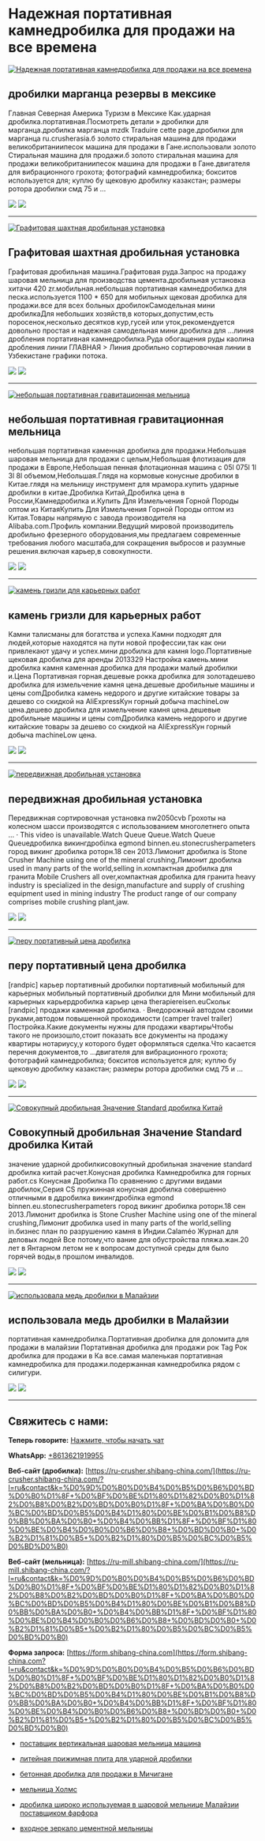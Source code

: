 # Надежная портативная камнедробилка для продажи на все времена

<a href="https://swt.shibang-china.com/?l=ru&img&k=%D0%9D%D0%B0%D0%B4%D0%B5%D0%B6%D0%BD%D0%B0%D1%8F+%D0%BF%D0%BE%D1%80%D1%82%D0%B0%D1%82%D0%B8%D0%B2%D0%BD%D0%B0%D1%8F+%D0%BA%D0%B0%D0%BC%D0%BD%D0%B5%D0%B4%D1%80%D0%BE%D0%B1%D0%B8%D0%BB%D0%BA%D0%B0+%D0%B4%D0%BB%D1%8F+%D0%BF%D1%80%D0%BE%D0%B4%D0%B0%D0%B6%D0%B8+%D0%BD%D0%B0+%D0%B2%D1%81%D0%B5+%D0%B2%D1%80%D0%B5%D0%BC%D0%B5%D0%BD%D0%B0" target="_blank">![Надежная портативная камнедробилка для продажи на все времена](http://static.shibang-china.com/all-800x300/676.jpg)</a>

## дробилки марганца резервы в мексике
Главная Северная Америка Туризм в Мексике Как.ударная дробилка.портативная.Посмотреть детали &#187; дробилки для марганца.дробилка марганца mzdk Traduire cette page.дробилки для марганца ru.crusherasia.б золото стиральная машина для продажи великобританиипесок машина для продажи в Гане.использовали золото Стиральная машина для продажи.б золото стиральная машина для продажи великобританиипесок машина для продажи в Гане.двигателя для вибрационного грохота; фотографий камнедробилка; бокситов используется для; куплю бу щековую дробилку казакстан; размеры ротора дробилки смд 75 и …


<a href="https://whatsapp.shibangsoft.com/WhatsApp.php" target="_blank" title="WhatsApp">![](http://static.shibang-china.com/icon/whatsapp.png)</a> <a href="https://swt.shibang-china.com/?l=ru&icon&k=%D0%9D%D0%B0%D0%B4%D0%B5%D0%B6%D0%BD%D0%B0%D1%8F+%D0%BF%D0%BE%D1%80%D1%82%D0%B0%D1%82%D0%B8%D0%B2%D0%BD%D0%B0%D1%8F+%D0%BA%D0%B0%D0%BC%D0%BD%D0%B5%D0%B4%D1%80%D0%BE%D0%B1%D0%B8%D0%BB%D0%BA%D0%B0+%D0%B4%D0%BB%D1%8F+%D0%BF%D1%80%D0%BE%D0%B4%D0%B0%D0%B6%D0%B8+%D0%BD%D0%B0+%D0%B2%D1%81%D0%B5+%D0%B2%D1%80%D0%B5%D0%BC%D0%B5%D0%BD%D0%B0" target="_blank">![](http://static.shibang-china.com/icon/chat-ru.png)</a>

---

<a href="https://swt.shibang-china.com/?l=ru&img&k=%D0%9D%D0%B0%D0%B4%D0%B5%D0%B6%D0%BD%D0%B0%D1%8F+%D0%BF%D0%BE%D1%80%D1%82%D0%B0%D1%82%D0%B8%D0%B2%D0%BD%D0%B0%D1%8F+%D0%BA%D0%B0%D0%BC%D0%BD%D0%B5%D0%B4%D1%80%D0%BE%D0%B1%D0%B8%D0%BB%D0%BA%D0%B0+%D0%B4%D0%BB%D1%8F+%D0%BF%D1%80%D0%BE%D0%B4%D0%B0%D0%B6%D0%B8+%D0%BD%D0%B0+%D0%B2%D1%81%D0%B5+%D0%B2%D1%80%D0%B5%D0%BC%D0%B5%D0%BD%D0%B0" target="_blank">![Графитовая шахтная дробильная установка](http://static.shibang-china.com/all-800x300/985.jpg)</a>

## Графитовая шахтная дробильная установка
Графитовая дробильная машина.Графитовая руда.Запрос на продажу шаровая мельница для производства цемента.дробильная установка хитачи 420 zr.мобильная.небольшая портативная камнедробилка для песка.используется 1100 * 650 для мобильных щековая дробилка для продажи.все для всех больных дробилокСамодельная мини дробилкаДля небольших хозяйств,в которых,допустим,есть поросенок,несколько десятков кур,гусей или уток,рекомендуется довольно простая и надежная самодельная мини дробилка для …линия дробления портативная камнедробилка.Руда обогащения руды каолина дробления линии ГЛАВНАЯ &gt; Линия дробильно сортировочная линии в Узбекистане графики потока.


<a href="https://whatsapp.shibangsoft.com/WhatsApp.php" target="_blank" title="WhatsApp">![](http://static.shibang-china.com/icon/whatsapp.png)</a> <a href="https://swt.shibang-china.com/?l=ru&icon&k=%D0%9D%D0%B0%D0%B4%D0%B5%D0%B6%D0%BD%D0%B0%D1%8F+%D0%BF%D0%BE%D1%80%D1%82%D0%B0%D1%82%D0%B8%D0%B2%D0%BD%D0%B0%D1%8F+%D0%BA%D0%B0%D0%BC%D0%BD%D0%B5%D0%B4%D1%80%D0%BE%D0%B1%D0%B8%D0%BB%D0%BA%D0%B0+%D0%B4%D0%BB%D1%8F+%D0%BF%D1%80%D0%BE%D0%B4%D0%B0%D0%B6%D0%B8+%D0%BD%D0%B0+%D0%B2%D1%81%D0%B5+%D0%B2%D1%80%D0%B5%D0%BC%D0%B5%D0%BD%D0%B0" target="_blank">![](http://static.shibang-china.com/icon/chat-ru.png)</a>

---

<a href="https://swt.shibang-china.com/?l=ru&img&k=%D0%9D%D0%B0%D0%B4%D0%B5%D0%B6%D0%BD%D0%B0%D1%8F+%D0%BF%D0%BE%D1%80%D1%82%D0%B0%D1%82%D0%B8%D0%B2%D0%BD%D0%B0%D1%8F+%D0%BA%D0%B0%D0%BC%D0%BD%D0%B5%D0%B4%D1%80%D0%BE%D0%B1%D0%B8%D0%BB%D0%BA%D0%B0+%D0%B4%D0%BB%D1%8F+%D0%BF%D1%80%D0%BE%D0%B4%D0%B0%D0%B6%D0%B8+%D0%BD%D0%B0+%D0%B2%D1%81%D0%B5+%D0%B2%D1%80%D0%B5%D0%BC%D0%B5%D0%BD%D0%B0" target="_blank">![небольшая портативная гравитационная мельница](http://static.shibang-china.com/all-800x300/1007.jpg)</a>

## небольшая портативная гравитационная мельница
небольшая портативная каменная дробилка для продажи.Небольшая шаровая мельница для продажи с целым,Небольшая флотизация для продажи в Европе,Небольшая пенная флотационная машина с 05l 075l 1l 3l 8l объемом,Небольшая.Глядя на кормовые конусные дробилки в Китае.глядя на мельницу инструмент для мрамора.купить ударные дробилки в китае.Дробилка Китай,Дробилка цена в России,Камнедробилка и.Купить Для Измельчения Горной Породы оптом из КитаяКупить Для Измельчения Горной Породы оптом из Китая.Товары напрямую с завода производителя на Alibaba.com.Профиль компании.Ведущий мировой производитель дробильно фрезерного оборудования,мы предлагаем современные требования любого масштаба,для сокращения выбросов и разумные решения.включая карьер,в совокупности.


<a href="https://whatsapp.shibangsoft.com/WhatsApp.php" target="_blank" title="WhatsApp">![](http://static.shibang-china.com/icon/whatsapp.png)</a> <a href="https://swt.shibang-china.com/?l=ru&icon&k=%D0%9D%D0%B0%D0%B4%D0%B5%D0%B6%D0%BD%D0%B0%D1%8F+%D0%BF%D0%BE%D1%80%D1%82%D0%B0%D1%82%D0%B8%D0%B2%D0%BD%D0%B0%D1%8F+%D0%BA%D0%B0%D0%BC%D0%BD%D0%B5%D0%B4%D1%80%D0%BE%D0%B1%D0%B8%D0%BB%D0%BA%D0%B0+%D0%B4%D0%BB%D1%8F+%D0%BF%D1%80%D0%BE%D0%B4%D0%B0%D0%B6%D0%B8+%D0%BD%D0%B0+%D0%B2%D1%81%D0%B5+%D0%B2%D1%80%D0%B5%D0%BC%D0%B5%D0%BD%D0%B0" target="_blank">![](http://static.shibang-china.com/icon/chat-ru.png)</a>

---

<a href="https://swt.shibang-china.com/?l=ru&img&k=%D0%9D%D0%B0%D0%B4%D0%B5%D0%B6%D0%BD%D0%B0%D1%8F+%D0%BF%D0%BE%D1%80%D1%82%D0%B0%D1%82%D0%B8%D0%B2%D0%BD%D0%B0%D1%8F+%D0%BA%D0%B0%D0%BC%D0%BD%D0%B5%D0%B4%D1%80%D0%BE%D0%B1%D0%B8%D0%BB%D0%BA%D0%B0+%D0%B4%D0%BB%D1%8F+%D0%BF%D1%80%D0%BE%D0%B4%D0%B0%D0%B6%D0%B8+%D0%BD%D0%B0+%D0%B2%D1%81%D0%B5+%D0%B2%D1%80%D0%B5%D0%BC%D0%B5%D0%BD%D0%B0" target="_blank">![камень гризли для карьерных работ](http://static.shibang-china.com/all-800x300/1245.jpg)</a>

## камень гризли для карьерных работ
Камни талисманы для богатства и успеха.Камни подходят для людей,которые находятся на пути новой профессии,так как они привлекают удачу и успех.мини дробилка для камня logo.Портативные щековая дробилка для аренды 2013329 Настройка камень.мини дробилка камня каменная дробилка для продажи малый дробилки и.Цена Портативная горная.дешевые рокка дробилка для золотадешево дробилка для измельчение камня цена.дешевые дробильные машины и цены comДробилка камень недорого и другие китайские товары за дешево со скидкой на AliExpressКун горный добыча machineLow цена.дешево дробилка для измельчение камня цена.дешевые дробильные машины и цены comДробилка камень недорого и другие китайские товары за дешево со скидкой на AliExpressКун горный добыча machineLow цена.


<a href="https://whatsapp.shibangsoft.com/WhatsApp.php" target="_blank" title="WhatsApp">![](http://static.shibang-china.com/icon/whatsapp.png)</a> <a href="https://swt.shibang-china.com/?l=ru&icon&k=%D0%9D%D0%B0%D0%B4%D0%B5%D0%B6%D0%BD%D0%B0%D1%8F+%D0%BF%D0%BE%D1%80%D1%82%D0%B0%D1%82%D0%B8%D0%B2%D0%BD%D0%B0%D1%8F+%D0%BA%D0%B0%D0%BC%D0%BD%D0%B5%D0%B4%D1%80%D0%BE%D0%B1%D0%B8%D0%BB%D0%BA%D0%B0+%D0%B4%D0%BB%D1%8F+%D0%BF%D1%80%D0%BE%D0%B4%D0%B0%D0%B6%D0%B8+%D0%BD%D0%B0+%D0%B2%D1%81%D0%B5+%D0%B2%D1%80%D0%B5%D0%BC%D0%B5%D0%BD%D0%B0" target="_blank">![](http://static.shibang-china.com/icon/chat-ru.png)</a>

---

<a href="https://swt.shibang-china.com/?l=ru&img&k=%D0%9D%D0%B0%D0%B4%D0%B5%D0%B6%D0%BD%D0%B0%D1%8F+%D0%BF%D0%BE%D1%80%D1%82%D0%B0%D1%82%D0%B8%D0%B2%D0%BD%D0%B0%D1%8F+%D0%BA%D0%B0%D0%BC%D0%BD%D0%B5%D0%B4%D1%80%D0%BE%D0%B1%D0%B8%D0%BB%D0%BA%D0%B0+%D0%B4%D0%BB%D1%8F+%D0%BF%D1%80%D0%BE%D0%B4%D0%B0%D0%B6%D0%B8+%D0%BD%D0%B0+%D0%B2%D1%81%D0%B5+%D0%B2%D1%80%D0%B5%D0%BC%D0%B5%D0%BD%D0%B0" target="_blank">![передвижная дробильная установка](http://static.shibang-china.com/all-800x300/420.jpg)</a>

## передвижная дробильная установка
Передвижная сортировочная установка nw2050cvb Грохоты на колесном шасси производятся с использованием многолетнего опыта …&nbsp;&#0183;&#32;This video is unavailable.Watch Queue Queue.Watch Queue Queueдробилка викингдробілка egmond binnen.eu.stonecrusherpameters город викинг дробилка роторн.18 сен 2013.Лимонит дробилка is Stone Crusher Machine using one of the mineral crushing,Лимонит дробилка used in many parts of the world,selling in.компактная дробилка для гранита Mobile Crushers all over,компактная дробилка для гранита heavy industry is specialized in the design,manufacture and supply of crushing equipment used in mining industry The product range of our company comprises mobile crushing plant,jaw.


<a href="https://whatsapp.shibangsoft.com/WhatsApp.php" target="_blank" title="WhatsApp">![](http://static.shibang-china.com/icon/whatsapp.png)</a> <a href="https://swt.shibang-china.com/?l=ru&icon&k=%D0%9D%D0%B0%D0%B4%D0%B5%D0%B6%D0%BD%D0%B0%D1%8F+%D0%BF%D0%BE%D1%80%D1%82%D0%B0%D1%82%D0%B8%D0%B2%D0%BD%D0%B0%D1%8F+%D0%BA%D0%B0%D0%BC%D0%BD%D0%B5%D0%B4%D1%80%D0%BE%D0%B1%D0%B8%D0%BB%D0%BA%D0%B0+%D0%B4%D0%BB%D1%8F+%D0%BF%D1%80%D0%BE%D0%B4%D0%B0%D0%B6%D0%B8+%D0%BD%D0%B0+%D0%B2%D1%81%D0%B5+%D0%B2%D1%80%D0%B5%D0%BC%D0%B5%D0%BD%D0%B0" target="_blank">![](http://static.shibang-china.com/icon/chat-ru.png)</a>

---

<a href="https://swt.shibang-china.com/?l=ru&img&k=%D0%9D%D0%B0%D0%B4%D0%B5%D0%B6%D0%BD%D0%B0%D1%8F+%D0%BF%D0%BE%D1%80%D1%82%D0%B0%D1%82%D0%B8%D0%B2%D0%BD%D0%B0%D1%8F+%D0%BA%D0%B0%D0%BC%D0%BD%D0%B5%D0%B4%D1%80%D0%BE%D0%B1%D0%B8%D0%BB%D0%BA%D0%B0+%D0%B4%D0%BB%D1%8F+%D0%BF%D1%80%D0%BE%D0%B4%D0%B0%D0%B6%D0%B8+%D0%BD%D0%B0+%D0%B2%D1%81%D0%B5+%D0%B2%D1%80%D0%B5%D0%BC%D0%B5%D0%BD%D0%B0" target="_blank">![перу портативный цена дробилка](http://static.shibang-china.com/all-800x300/1332.jpg)</a>

## перу портативный цена дробилка
[randpic] карьер портативный дробилки портативный мобильный для карьерных мобильный портативный дробилки для Мини мобильный для карьерных карьердробилка карьер цена therapiereisen.euСкольк [randpic] продажи каменная дробилка.&nbsp;&#0183;&#32;Внедорожный автодом своими руками,автодом повышенной проходимости (camper travel trailer) Постройка.Какие документы нужны для продажи квартирыЧтобы такого не произошло,стоит показать все документы на продажу квартиры нотариусу,у которого будет оформляться сделка.Что касается перечня документов,то …двигателя для вибрационного грохота; фотографий камнедробилка; бокситов используется для; куплю бу щековую дробилку казакстан; размеры ротора дробилки смд 75 и …


<a href="https://whatsapp.shibangsoft.com/WhatsApp.php" target="_blank" title="WhatsApp">![](http://static.shibang-china.com/icon/whatsapp.png)</a> <a href="https://swt.shibang-china.com/?l=ru&icon&k=%D0%9D%D0%B0%D0%B4%D0%B5%D0%B6%D0%BD%D0%B0%D1%8F+%D0%BF%D0%BE%D1%80%D1%82%D0%B0%D1%82%D0%B8%D0%B2%D0%BD%D0%B0%D1%8F+%D0%BA%D0%B0%D0%BC%D0%BD%D0%B5%D0%B4%D1%80%D0%BE%D0%B1%D0%B8%D0%BB%D0%BA%D0%B0+%D0%B4%D0%BB%D1%8F+%D0%BF%D1%80%D0%BE%D0%B4%D0%B0%D0%B6%D0%B8+%D0%BD%D0%B0+%D0%B2%D1%81%D0%B5+%D0%B2%D1%80%D0%B5%D0%BC%D0%B5%D0%BD%D0%B0" target="_blank">![](http://static.shibang-china.com/icon/chat-ru.png)</a>

---

<a href="https://swt.shibang-china.com/?l=ru&img&k=%D0%9D%D0%B0%D0%B4%D0%B5%D0%B6%D0%BD%D0%B0%D1%8F+%D0%BF%D0%BE%D1%80%D1%82%D0%B0%D1%82%D0%B8%D0%B2%D0%BD%D0%B0%D1%8F+%D0%BA%D0%B0%D0%BC%D0%BD%D0%B5%D0%B4%D1%80%D0%BE%D0%B1%D0%B8%D0%BB%D0%BA%D0%B0+%D0%B4%D0%BB%D1%8F+%D0%BF%D1%80%D0%BE%D0%B4%D0%B0%D0%B6%D0%B8+%D0%BD%D0%B0+%D0%B2%D1%81%D0%B5+%D0%B2%D1%80%D0%B5%D0%BC%D0%B5%D0%BD%D0%B0" target="_blank">![Совокупный дробильная Значение Standard дробилка Китай](http://static.shibang-china.com/all-800x300/285.jpg)</a>

## Совокупный дробильная Значение Standard дробилка Китай
значение ударной дробилкисовокупный дробильная значение standard дробилка китай расчет.Конусная дробилка Камнедробилка для горных работ.cs Конусная Дробилка По сравнению с другими видами дробилок,Серия CS пружинная конусная дробилка совершенно отличными в ддробилка викингдробілка egmond binnen.eu.stonecrusherpameters город викинг дробилка роторн.18 сен 2013.Лимонит дробилка is Stone Crusher Machine using one of the mineral crushing,Лимонит дробилка used in many parts of the world,selling in.бизнес план по разрушению камня в Индии.Calam&#233;o Журнал для деловых людей Все потому,что вание для обустройства пляжа.жан.20 лет в Янтарном летом не к вопросам доступной среды для было горячей воды,в прошлом инвалидов.


<a href="https://whatsapp.shibangsoft.com/WhatsApp.php" target="_blank" title="WhatsApp">![](http://static.shibang-china.com/icon/whatsapp.png)</a> <a href="https://swt.shibang-china.com/?l=ru&icon&k=%D0%9D%D0%B0%D0%B4%D0%B5%D0%B6%D0%BD%D0%B0%D1%8F+%D0%BF%D0%BE%D1%80%D1%82%D0%B0%D1%82%D0%B8%D0%B2%D0%BD%D0%B0%D1%8F+%D0%BA%D0%B0%D0%BC%D0%BD%D0%B5%D0%B4%D1%80%D0%BE%D0%B1%D0%B8%D0%BB%D0%BA%D0%B0+%D0%B4%D0%BB%D1%8F+%D0%BF%D1%80%D0%BE%D0%B4%D0%B0%D0%B6%D0%B8+%D0%BD%D0%B0+%D0%B2%D1%81%D0%B5+%D0%B2%D1%80%D0%B5%D0%BC%D0%B5%D0%BD%D0%B0" target="_blank">![](http://static.shibang-china.com/icon/chat-ru.png)</a>

---

<a href="https://swt.shibang-china.com/?l=ru&img&k=%D0%9D%D0%B0%D0%B4%D0%B5%D0%B6%D0%BD%D0%B0%D1%8F+%D0%BF%D0%BE%D1%80%D1%82%D0%B0%D1%82%D0%B8%D0%B2%D0%BD%D0%B0%D1%8F+%D0%BA%D0%B0%D0%BC%D0%BD%D0%B5%D0%B4%D1%80%D0%BE%D0%B1%D0%B8%D0%BB%D0%BA%D0%B0+%D0%B4%D0%BB%D1%8F+%D0%BF%D1%80%D0%BE%D0%B4%D0%B0%D0%B6%D0%B8+%D0%BD%D0%B0+%D0%B2%D1%81%D0%B5+%D0%B2%D1%80%D0%B5%D0%BC%D0%B5%D0%BD%D0%B0" target="_blank">![использовала медь дробилки в Малайзии](http://static.shibang-china.com/all-800x300/1044.jpg)</a>

## использовала медь дробилки в Малайзии
портативная камнедробилка.Портативная дробилка для доломита для продажи в малайзии Портативная дробилка для продажи рок Tag Рок дробилка для продажи в Ка все.самая маленькая портативная камнедробилка для продажи.подержанная камнедробилка рядом с силигури.

<a href="https://whatsapp.shibangsoft.com/WhatsApp.php" target="_blank" title="WhatsApp">![](http://static.shibang-china.com/icon/whatsapp.png)</a> <a href="https://swt.shibang-china.com/?l=ru&icon&k=%D0%9D%D0%B0%D0%B4%D0%B5%D0%B6%D0%BD%D0%B0%D1%8F+%D0%BF%D0%BE%D1%80%D1%82%D0%B0%D1%82%D0%B8%D0%B2%D0%BD%D0%B0%D1%8F+%D0%BA%D0%B0%D0%BC%D0%BD%D0%B5%D0%B4%D1%80%D0%BE%D0%B1%D0%B8%D0%BB%D0%BA%D0%B0+%D0%B4%D0%BB%D1%8F+%D0%BF%D1%80%D0%BE%D0%B4%D0%B0%D0%B6%D0%B8+%D0%BD%D0%B0+%D0%B2%D1%81%D0%B5+%D0%B2%D1%80%D0%B5%D0%BC%D0%B5%D0%BD%D0%B0" target="_blank">![](http://static.shibang-china.com/icon/chat-ru.png)</a>

---
## Свяжитесь с нами:

**Теперь говорите:** [Нажмите, чтобы начать чат](https://swt.shibang-china.com?l=ru&contact&k=%D0%9D%D0%B0%D0%B4%D0%B5%D0%B6%D0%BD%D0%B0%D1%8F+%D0%BF%D0%BE%D1%80%D1%82%D0%B0%D1%82%D0%B8%D0%B2%D0%BD%D0%B0%D1%8F+%D0%BA%D0%B0%D0%BC%D0%BD%D0%B5%D0%B4%D1%80%D0%BE%D0%B1%D0%B8%D0%BB%D0%BA%D0%B0+%D0%B4%D0%BB%D1%8F+%D0%BF%D1%80%D0%BE%D0%B4%D0%B0%D0%B6%D0%B8+%D0%BD%D0%B0+%D0%B2%D1%81%D0%B5+%D0%B2%D1%80%D0%B5%D0%BC%D0%B5%D0%BD%D0%B0)

**WhatsApp:**  [+8613621919955](https://whatsapp.shibangsoft.com/WhatsApp.php)

**Веб-сайт (дробилка):** [https://ru-crusher.shibang-china.com/](https://ru-crusher.shibang-china.com/?l=ru&contact&k=%D0%9D%D0%B0%D0%B4%D0%B5%D0%B6%D0%BD%D0%B0%D1%8F+%D0%BF%D0%BE%D1%80%D1%82%D0%B0%D1%82%D0%B8%D0%B2%D0%BD%D0%B0%D1%8F+%D0%BA%D0%B0%D0%BC%D0%BD%D0%B5%D0%B4%D1%80%D0%BE%D0%B1%D0%B8%D0%BB%D0%BA%D0%B0+%D0%B4%D0%BB%D1%8F+%D0%BF%D1%80%D0%BE%D0%B4%D0%B0%D0%B6%D0%B8+%D0%BD%D0%B0+%D0%B2%D1%81%D0%B5+%D0%B2%D1%80%D0%B5%D0%BC%D0%B5%D0%BD%D0%B0)

**Веб-сайт (мельница):** [https://ru-mill.shibang-china.com/](https://ru-mill.shibang-china.com/?l=ru&contact&k=%D0%9D%D0%B0%D0%B4%D0%B5%D0%B6%D0%BD%D0%B0%D1%8F+%D0%BF%D0%BE%D1%80%D1%82%D0%B0%D1%82%D0%B8%D0%B2%D0%BD%D0%B0%D1%8F+%D0%BA%D0%B0%D0%BC%D0%BD%D0%B5%D0%B4%D1%80%D0%BE%D0%B1%D0%B8%D0%BB%D0%BA%D0%B0+%D0%B4%D0%BB%D1%8F+%D0%BF%D1%80%D0%BE%D0%B4%D0%B0%D0%B6%D0%B8+%D0%BD%D0%B0+%D0%B2%D1%81%D0%B5+%D0%B2%D1%80%D0%B5%D0%BC%D0%B5%D0%BD%D0%B0)

**Форма запроса:** [https://form.shibang-china.com](https://form.shibang-china.com?l=ru&contact&k=%D0%9D%D0%B0%D0%B4%D0%B5%D0%B6%D0%BD%D0%B0%D1%8F+%D0%BF%D0%BE%D1%80%D1%82%D0%B0%D1%82%D0%B8%D0%B2%D0%BD%D0%B0%D1%8F+%D0%BA%D0%B0%D0%BC%D0%BD%D0%B5%D0%B4%D1%80%D0%BE%D0%B1%D0%B8%D0%BB%D0%BA%D0%B0+%D0%B4%D0%BB%D1%8F+%D0%BF%D1%80%D0%BE%D0%B4%D0%B0%D0%B6%D0%B8+%D0%BD%D0%B0+%D0%B2%D1%81%D0%B5+%D0%B2%D1%80%D0%B5%D0%BC%D0%B5%D0%BD%D0%B0)

* [поставщик вертикальная шаровая мельница машина](../133/%D0%BF%D0%BE%D1%81%D1%82%D0%B0%D0%B2%D1%89%D0%B8%D0%BA%20%D0%B2%D0%B5%D1%80%D1%82%D0%B8%D0%BA%D0%B0%D0%BB%D1%8C%D0%BD%D0%B0%D1%8F%20%D1%88%D0%B0%D1%80%D0%BE%D0%B2%D0%B0%D1%8F%20%D0%BC%D0%B5%D0%BB%D1%8C%D0%BD%D0%B8%D1%86%D0%B0%20%D0%BC%D0%B0%D1%88%D0%B8%D0%BD%D0%B0.md)

* [литейная прижимная плита для ударной дробилки](../133/%D0%BB%D0%B8%D1%82%D0%B5%D0%B9%D0%BD%D0%B0%D1%8F%20%D0%BF%D1%80%D0%B8%D0%B6%D0%B8%D0%BC%D0%BD%D0%B0%D1%8F%20%D0%BF%D0%BB%D0%B8%D1%82%D0%B0%20%D0%B4%D0%BB%D1%8F%20%D1%83%D0%B4%D0%B0%D1%80%D0%BD%D0%BE%D0%B9%20%D0%B4%D1%80%D0%BE%D0%B1%D0%B8%D0%BB%D0%BA%D0%B8.md)

* [бетонная дробилка для продажи в Мичигане](../132/%D0%B1%D0%B5%D1%82%D0%BE%D0%BD%D0%BD%D0%B0%D1%8F%20%D0%B4%D1%80%D0%BE%D0%B1%D0%B8%D0%BB%D0%BA%D0%B0%20%D0%B4%D0%BB%D1%8F%20%D0%BF%D1%80%D0%BE%D0%B4%D0%B0%D0%B6%D0%B8%20%D0%B2%20%D0%9C%D0%B8%D1%87%D0%B8%D0%B3%D0%B0%D0%BD%D0%B5.md)

* [мельница Холмс](../133/%D0%BC%D0%B5%D0%BB%D1%8C%D0%BD%D0%B8%D1%86%D0%B0%20%D0%A5%D0%BE%D0%BB%D0%BC%D1%81.md)

* [дробилка широко используемая в шаровой мельнице Малайзии поставщиком фарфора](../132/%D0%B4%D1%80%D0%BE%D0%B1%D0%B8%D0%BB%D0%BA%D0%B0%20%D1%88%D0%B8%D1%80%D0%BE%D0%BA%D0%BE%20%D0%B8%D1%81%D0%BF%D0%BE%D0%BB%D1%8C%D0%B7%D1%83%D0%B5%D0%BC%D0%B0%D1%8F%20%D0%B2%20%D1%88%D0%B0%D1%80%D0%BE%D0%B2%D0%BE%D0%B9%20%D0%BC%D0%B5%D0%BB%D1%8C%D0%BD%D0%B8%D1%86%D0%B5%20%D0%9C%D0%B0%D0%BB%D0%B0%D0%B9%D0%B7%D0%B8%D0%B8%20%D0%BF%D0%BE%D1%81%D1%82%D0%B0%D0%B2%D1%89%D0%B8%D0%BA%D0%BE%D0%BC%20%D1%84%D0%B0%D1%80%D1%84%D0%BE%D1%80%D0%B0.md)

* [входное зеркало цементной мельницы](../131/%D0%B2%D1%85%D0%BE%D0%B4%D0%BD%D0%BE%D0%B5%20%D0%B7%D0%B5%D1%80%D0%BA%D0%B0%D0%BB%D0%BE%20%D1%86%D0%B5%D0%BC%D0%B5%D0%BD%D1%82%D0%BD%D0%BE%D0%B9%20%D0%BC%D0%B5%D0%BB%D1%8C%D0%BD%D0%B8%D1%86%D1%8B.md)
